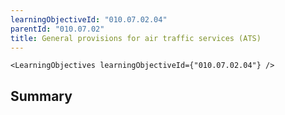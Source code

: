 ```yaml
---
learningObjectiveId: "010.07.02.04"
parentId: "010.07.02"
title: General provisions for air traffic services (ATS)
---
```


```tsx eval
<LearningObjectives learningObjectiveId={"010.07.02.04"} />
```

## Summary
